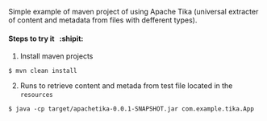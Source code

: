 Simple example of maven project of using Apache Tika (universal extracter of content and metadata from files with defferent types).

#### Steps to try it &nbsp; :shipit:

1. Install maven projects

```$ mvn clean install```

2. Runs to retrieve content and metada from test file located in the `resources`

```$ java -cp target/apachetika-0.0.1-SNAPSHOT.jar com.example.tika.App```

